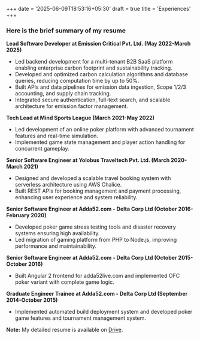 +++
date = '2025-06-09T18:53:16+05:30'
draft = true
title = 'Experiences'
+++

### Here is the brief summary of my resume

**Lead Software Developer at Emission Critical Pvt. Ltd. (May 2022-March 2025)**
- Led backend development for a multi-tenant B2B SaaS platform enabling enterprise carbon footprint and sustainability tracking.
- Developed and optimized carbon calculation algorithms and database queries, reducing computation time by up to 50%.
- Built APIs and data pipelines for emission data ingestion, Scope 1/2/3 accounting, and supply chain tracking.
- Integrated secure authentication, full-text search, and scalable architecture for emission factor management.


**Tech Lead at Mind Sports League (March 2021-May 2022)**
- Led development of an online poker platform with advanced tournament features and real-time simulation.
- Implemented game state management and player action handling for concurrent gameplay.


**Senior Software Engineer at Yolobus Traveltech Pvt. Ltd. (March 2020-March 2021)**
- Designed and developed a scalable travel booking system with serverless architecture using AWS Chalice.
- Built REST APIs for booking management and payment processing, enhancing user experience and system reliability.


**Senior Software Engineer at Adda52.com - Delta Corp Ltd (October 2016-February 2020)**
- Developed poker game stress testing tools and disaster recovery systems ensuring high availability.
- Led migration of gaming platform from PHP to Node.js, improving performance and maintainability.


**Senior Software Engineer at Adda52.com - Delta Corp Ltd (October 2015-October 2016)**
- Built Angular 2 frontend for adda52live.com and implemented OFC poker variant with complete game logic.


**Graduate Engineer Trainee at Adda52.com - Delta Corp Ltd (September 2014-October 2015)**
- Implemented automated build deployment system and developed poker game features and tournament management system.

**Note:** My detailed resume is available on [Drive](https://drive.google.com/file/d/11VADCUZrHJzU2U8J5Y5lJmXiOUVLUhDG/view?usp=sharing).